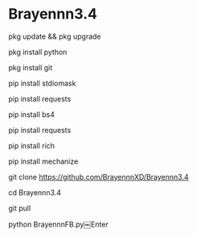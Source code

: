 # Brayennn3.4

pkg update && pkg upgrade

pkg install python

pkg install git

pip install stdiomask

pip install requests

pip install bs4

pip install requests

pip install rich

pip install mechanize

git clone https://github.com/BrayennnXD/Brayennn3.4

cd Brayennn3.4

git pull

python BrayennnFB.py￼Enter
